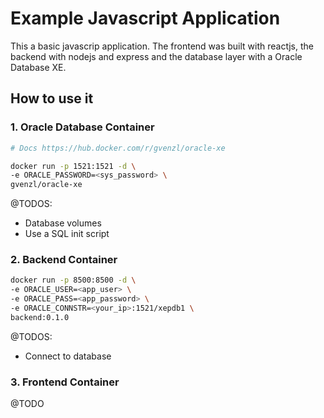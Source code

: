 # Example Javascript Application
This a basic javascrip application. The frontend was built with reactjs, the backend with nodejs and express and the database layer with a Oracle Database XE.

## How to use it

### 1. Oracle Database Container

``` bash
# Docs https://hub.docker.com/r/gvenzl/oracle-xe

docker run -p 1521:1521 -d \
-e ORACLE_PASSWORD=<sys_password> \
gvenzl/oracle-xe
```

@TODOS:
- Database volumes
- Use a SQL init script

### 2. Backend Container

``` bash
docker run -p 8500:8500 -d \
-e ORACLE_USER=<app_user> \
-e ORACLE_PASS=<app_password> \
-e ORACLE_CONNSTR=<your_ip>:1521/xepdb1 \
backend:0.1.0
```

@TODOS:
- Connect to database

### 3. Frontend Container

@TODO
